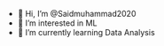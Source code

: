 - 👋 Hi, I’m @Saidmuhammad2020
- 👀 I’m interested in ML 
- 🌱 I’m currently learning Data Analysis
<!---
Saidmuhammad2020/Saidmuhammad2020 is a ✨ special ✨ repository because its `README.md` (this file) appears on your GitHub profile.
You can click the Preview link to take a look at your changes.
--->

